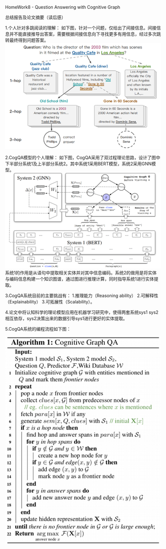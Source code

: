 HomeWork8 - Question Answering with Cognitive Graph

总结报告及论文摘要（读后感）

1.个人针对多跳阅读的理解：
如下图，针对一个问题，仅给出了间接信息。间接信息并不能直接推导出答案，需要根据间接信息向下寻找更多有用信息，经过多次跳转最终得到问题答案。
![多跳阅读](https://github.com/Kether-Jechidah/HW8/blob/master/%E5%BC%95%E7%94%A8%E5%85%AC%E5%BC%8F%E5%8F%8A%E7%90%86%E8%AE%BA/%E5%A4%9A%E8%B7%B3%E9%98%85%E8%AF%BB.png)

2.CogQA模型的个人理解：
如下图，CogQA采用了双过程理论思路，设计了图中下半部分系统1及上半部分系统2。其中系统1采用BERT模型，系统2采用GNN模型。
![CogQA模型框架](https://github.com/Kether-Jechidah/HW8/blob/master/%E5%BC%95%E7%94%A8%E5%85%AC%E5%BC%8F%E5%8F%8A%E7%90%86%E8%AE%BA/CogQA%E6%A8%A1%E5%9E%8B%E6%A1%86%E6%9E%B6.png)
系统1的作用是从语句中提取相关实体并对其中信息编码。系统2的做用是将实体与编码信息构建一个知识图谱，通过图进行推理计算，同时指导系统1进行实体提取。

3.CogQA系统目前的主要挑战有：
1.推理能力（Reasoning ability）
2.可解释性（Explainability）
3.可拓展性（Scalability）。 

4.论文中将认知科学的理论模型应用在机器学习研究中，使得两套系统sys1 sys2相互依存，sys2决策出来的数据引导sys1进行更好的实体提取。

5.CogQA系统的编程流程如下图：

![CogQA系统流程](https://github.com/Kether-Jechidah/HW8/blob/master/%E5%BC%95%E7%94%A8%E5%85%AC%E5%BC%8F%E5%8F%8A%E7%90%86%E8%AE%BA/COGQA%E7%B3%BB%E7%BB%9F%E6%B5%81%E7%A8%8B.png)
